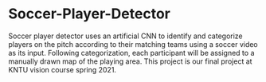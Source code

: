 # Soccer-Player-Detector
Soccer player detector uses an artificial CNN to identify and categorize players on the pitch according to their matching teams using a soccer video as its input. Following categorization, each participant will be assigned to a manually drawn map of the playing area. This project is our final project at KNTU vision course spring 2021.

